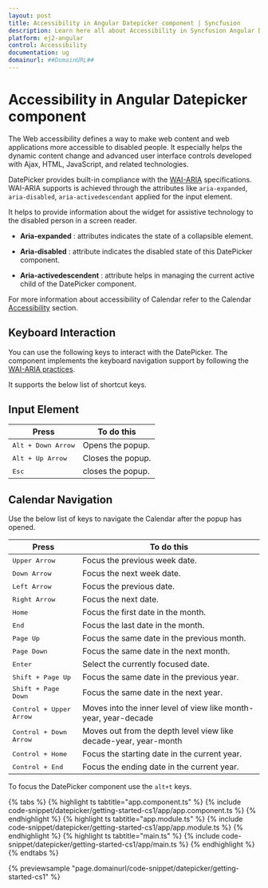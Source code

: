 ```yaml
---
layout: post
title: Accessibility in Angular Datepicker component | Syncfusion
description: Learn here all about Accessibility in Syncfusion Angular Datepicker component of Syncfusion Essential JS 2 and more.
platform: ej2-angular
control: Accessibility 
documentation: ug
domainurl: ##DomainURL##
---
```


# Accessibility in Angular Datepicker component

The Web accessibility defines a way to make web content and web applications
more accessible to disabled people. It especially helps the dynamic content change
and advanced user interface controls developed with Ajax, HTML, JavaScript, and related technologies.

DatePicker provides built-in compliance with the
[WAI-ARIA](http://www.w3.org/WAI/PF/aria-practices) specifications. WAI-ARIA
supports is achieved through the attributes
like `aria-expanded`, `aria-disabled`, `aria-activedescendant`
applied for the input element.

It helps to provide information about the widget
for assistive technology to the disabled person in a
screen reader.

* **Aria-expanded** : attributes indicates the state of a collapsible element.

* **Aria-disabled** : attribute indicates the disabled state of this DatePicker component.

* **Aria-activedescendent** : attribute helps in managing the current active child of the DatePicker component.

For more information about accessibility of Calendar refer to the Calendar
[Accessibility](http://npmci.syncfusion.com/development/angular/documentation/calendar/accessibility/)
 section.

## Keyboard Interaction

You can use the following keys to interact with the DatePicker.
The component implements the keyboard navigation support by following the  [WAI-ARIA practices](http://www.w3.org/WAI/PF/aria-practices).

It supports the below list of shortcut keys.

## Input Element

| **Press** | **To do this** |
| --- | --- |
| <kbd>Alt +  Down Arrow</kbd> | Opens the popup. |
| <kbd>Alt +  Up Arrow</kbd> | Closes the popup.|
| <kbd>Esc</kbd> | closes the popup. |

## Calendar Navigation

Use the below list of keys to navigate the Calendar after the popup has opened.

| **Press** | **To do this** |
| --- | --- |
| <kbd>Upper Arrow</kbd>  | Focus the previous week date. |
| <kbd>Down Arrow</kbd>  | Focus the next week date. |
| <kbd>Left Arrow</kbd>  | Focus the previous date. |
| <kbd>Right Arrow</kbd>  | Focus the next date. |
| <kbd>Home</kbd>  | Focus the first date in the month. |
| <kbd>End</kbd>  | Focus the last date in the month. |
| <kbd>Page Up</kbd>  | Focus the same date in the previous month. |
| <kbd>Page Down</kbd>  | Focus the same date in the next month. |
| <kbd>Enter</kbd>  | Select the currently focused date. |
| <kbd>Shift + Page Up</kbd>  | Focus the same date in the previous year. |
| <kbd>Shift + Page Down</kbd>  | Focus the same date in the next year. |
| <kbd>Control + Upper Arrow</kbd>  | Moves into the inner level of view like month-year, year-decade |
| <kbd>Control + Down Arrow</kbd>  | Moves out from the depth level view like decade-year, year-month |
| <kbd>Control + Home</kbd>  | Focus the starting date in the current year. |
| <kbd>Control + End</kbd>  | Focus the ending date in the current year. |

To focus the DatePicker component use the `alt+t` keys.

{% tabs %}
{% highlight ts tabtitle="app.component.ts" %}
{% include code-snippet/datepicker/getting-started-cs1/app/app.component.ts %}
{% endhighlight %}
{% highlight ts tabtitle="app.module.ts" %}
{% include code-snippet/datepicker/getting-started-cs1/app/app.module.ts %}
{% endhighlight %}
{% highlight ts tabtitle="main.ts" %}
{% include code-snippet/datepicker/getting-started-cs1/app/main.ts %}
{% endhighlight %}
{% endtabs %}
  
{% previewsample "page.domainurl/code-snippet/datepicker/getting-started-cs1" %}